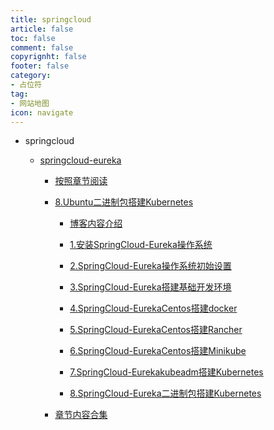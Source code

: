```yaml
---
title: springcloud
article: false
toc: false
comment: false
copyrignht: false
footer: false
category:
- 占位符 
tag:
- 网站地图
icon: navigate 
---
```


- springcloud

    - <a href="springcloud-eureka">springcloud-eureka</a>

        - <a href="springcloud-eureka/shardings">按照章节阅读</a>


        - <a href="springcloud-eureka/springcloud-eureka-chapter-8.Ubuntu二进制包搭建Kubernetes.html">8.Ubuntu二进制包搭建Kubernetes</a>

            - <a href="springcloud-eureka/shardings/springcloud-eureka-chapter-0.博客内容介绍.html">博客内容介绍</a>

            - <a href="springcloud-eureka/shardings/springcloud-eureka-chapter-1.安装SpringCloud-Eureka操作系统.html">1.安装SpringCloud-Eureka操作系统</a>

            - <a href="springcloud-eureka/shardings/springcloud-eureka-chapter-2.SpringCloud-Eureka操作系统初始设置.html">2.SpringCloud-Eureka操作系统初始设置</a>

            - <a href="springcloud-eureka/shardings/springcloud-eureka-chapter-3.SpringCloud-Eureka搭建基础开发环境.html">3.SpringCloud-Eureka搭建基础开发环境</a>

            - <a href="springcloud-eureka/shardings/springcloud-eureka-chapter-4.SpringCloud-EurekaCentos搭建docker.html">4.SpringCloud-EurekaCentos搭建docker</a>

            - <a href="springcloud-eureka/shardings/springcloud-eureka-chapter-5.SpringCloud-EurekaCentos搭建Rancher.html">5.SpringCloud-EurekaCentos搭建Rancher</a>

            - <a href="springcloud-eureka/shardings/springcloud-eureka-chapter-6.SpringCloud-EurekaCentos搭建Minikube.html">6.SpringCloud-EurekaCentos搭建Minikube</a>

            - <a href="springcloud-eureka/shardings/springcloud-eureka-chapter-7.SpringCloud-Eurekakubeadm搭建Kubernetes.html">7.SpringCloud-Eurekakubeadm搭建Kubernetes</a>

            - <a href="springcloud-eureka/shardings/springcloud-eureka-chapter-8.SpringCloud-Eureka二进制包搭建Kubernetes.html">8.SpringCloud-Eureka二进制包搭建Kubernetes</a>

        - <a href="springcloud-eureka/springcloud-eureka.html#intro">章节内容合集</a>
